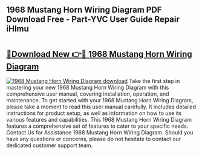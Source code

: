 ## 1968 Mustang Horn Wiring Diagram PDF Download Free - Part-YVC User Guide Repair iHImu

# <h2><a href="http://dfkyqh.blite.top/?on=1968+Mustang+Horn+Wiring+Diagram">🔗Download New 👉🔴 1968 Mustang Horn Wiring Diagram</a></h2>

[![1968 Mustang Horn Wiring Diagram download](https://i.imgur.com/lujVjoI.png)](http://dfkyqh.blite.top/?on=1968+Mustang+Horn+Wiring+Diagram)
Take the first step in mastering your new 1968 Mustang Horn Wiring Diagram with this comprehensive user manual, covering installation, operation, and maintenance. To get started with your 1968 Mustang Horn Wiring Diagram, please take a moment to read this user manual carefully. It includes detailed instructions for product setup, as well as information on how to use its various features and capabilities. This 1968 Mustang Horn Wiring Diagram features a comprehensive set of features to cater to your specific needs. Contact Us for Assistance 1968 Mustang Horn Wiring Diagram. Should you have any questions or concerns, please do not hesitate to contact our dedicated customer support team.
